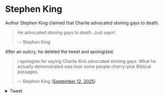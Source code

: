 # Stephen King

Author Stephen King claimed that Charlie advocated stoning gays to death.

> He advocated stoning gays to death. Just sayin'.
>
> -- Stephen King

After an outcry, he deleted the tweet and apologized.

> I apologize for saying Charlie Kirk advocated stoning gays. What he actually demonstrated was how some people cherry-pick Biblical passages.
>
> -- Stephen King ([September 12, 2025](https://archive.is/hrd6F))

<details>
  <summary>Tweet</summary>
  <img src="/img/stephen-king-apology.png" />
</details>
